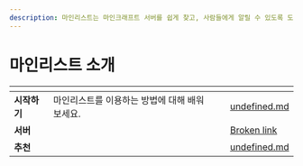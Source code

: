 ```yaml
---
description: 마인리스트는 마인크래프트 서버를 쉽게 찾고, 사람들에게 알릴 수 있도록 도와주는 플랫폼입니다.
---
```


# 마인리스트 소개

&#x20;

<table data-view="cards"><thead><tr><th></th><th></th><th></th><th data-hidden data-card-target data-type="content-ref"></th></tr></thead><tbody><tr><td><strong>시작하기</strong></td><td>마인리스트를 이용하는 방법에 대해 배워보세요.</td><td></td><td><a href="getting_start/undefined.md">undefined.md</a></td></tr><tr><td><strong>서버</strong></td><td></td><td></td><td><a href="broken-reference">Broken link</a></td></tr><tr><td><strong>추천</strong></td><td></td><td></td><td><a href="vote/undefined.md">undefined.md</a></td></tr></tbody></table>

